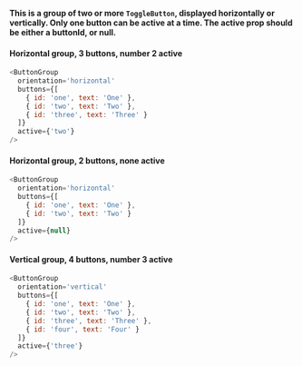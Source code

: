 **This is a group of two or more `ToggleButton`, displayed horizontally or vertically. Only one button can be active at a time. The active prop should be either a buttonId, or null.**

#### Horizontal group, 3 buttons, number 2 active

```js
<ButtonGroup
  orientation='horizontal'
  buttons={[
    { id: 'one', text: 'One' },
    { id: 'two', text: 'Two' },
    { id: 'three', text: 'Three' }
  ]}
  active={'two'}
/>
```

#### Horizontal group, 2 buttons, none active

```js
<ButtonGroup
  orientation='horizontal'
  buttons={[
    { id: 'one', text: 'One' },
    { id: 'two', text: 'Two' }
  ]}
  active={null}
/>
```

#### Vertical group, 4 buttons, number 3 active

```js
<ButtonGroup
  orientation='vertical'
  buttons={[
    { id: 'one', text: 'One' },
    { id: 'two', text: 'Two' },
    { id: 'three', text: 'Three' },
    { id: 'four', text: 'Four' }
  ]}
  active={'three'}
/>
```

